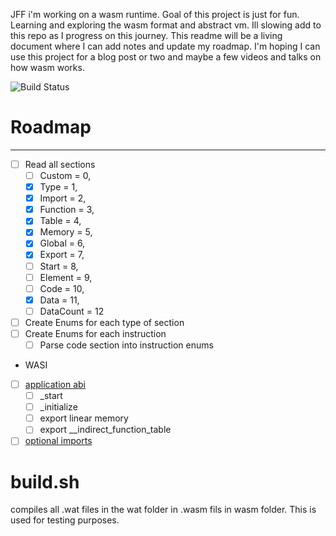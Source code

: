 JFF i'm working on a wasm runtime. Goal of this project is just for fun. Learning and exploring the wasm format and
abstract vm.
Ill slowing add to this repo as I progress on this journey. This readme will be a living document
where I can add notes and update my roadmap. I'm hoping I can use this project for a blog post or two and
maybe a few videos and talks on how wasm works.

![Build Status](https://github.com/richwandell/wasm-runtime/actions/workflows/rust.yml/badge.svg)

# Roadmap

-------

* [ ] Read all sections
    * [ ] Custom = 0,
    * [x] Type = 1,
    * [x] Import = 2,
    * [x] Function = 3,
    * [x] Table = 4,
    * [x] Memory = 5,
    * [x] Global = 6,
    * [x] Export = 7,
    * [ ] Start = 8,
    * [ ] Element = 9,
    * [ ] Code = 10,
    * [x] Data = 11,
    * [ ] DataCount = 12
* [ ] Create Enums for each type of section
* [ ] Create Enums for each instruction
    * [ ] Parse code section into instruction enums
* WASI
* [ ] [application abi](https://github.com/WebAssembly/wasi-io/blob/main/design/application-abi.md)
    * [ ] _start
    * [ ] _initialize
    * [ ] export linear memory
    * [ ] export __indirect_function_table
* [ ] [optional imports](https://github.com/WebAssembly/wasi-io/blob/main/design/optional-imports.md)

# build.sh

compiles all .wat files in the wat folder in .wasm fils in wasm folder. This is used
for testing purposes. 
